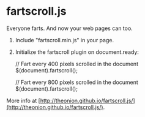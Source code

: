 # fartscroll.js

Everyone farts. And now your web pages can too.

1. Include "fartscroll.min.js" in your page.
2. Initialize the fartscroll plugin on document.ready:

    // Fart every 400 pixels scrolled in the document
    $(document).fartscroll(); 

    // Fart every 800 pixels scrolled in the document
    $(document).fartscroll();
    
More info at [http://theonion.github.io/fartscroll.js/](http://theonion.github.io/fartscroll.js/).